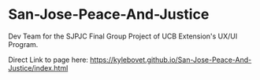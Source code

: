 # San-Jose-Peace-And-Justice

Dev Team for the SJPJC Final Group Project of UCB Extension's UX/UI Program. 

Direct Link to page here: https://kylebovet.github.io/San-Jose-Peace-And-Justice/index.html
